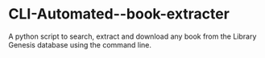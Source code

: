 # CLI-Automated--book-extracter
A python script to search, extract and download any book from the Library Genesis database using the command line. 
